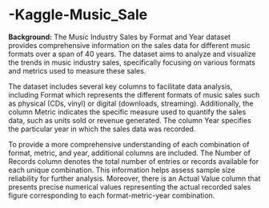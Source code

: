# -Kaggle-Music_Sale
**Background:**
The Music Industry Sales by Format and Year dataset provides comprehensive information on the sales data for different music formats over a span of 40 years. The dataset aims to analyze and visualize the trends in music industry sales, specifically focusing on various formats and metrics used to measure these sales.

The dataset includes several key columns to facilitate data analysis, including Format which represents the different formats of music sales such as physical (CDs, vinyl) or digital (downloads, streaming). Additionally, the column Metric indicates the specific measure used to quantify the sales data, such as units sold or revenue generated. The column Year specifies the particular year in which the sales data was recorded.

To provide a more comprehensive understanding of each combination of format, metric, and year, additional columns are included. The Number of Records column denotes the total number of entries or records available for each unique combination. This information helps assess sample size reliability for further analysis. Moreover, there is an Actual Value column that presents precise numerical values representing the actual recorded sales figure corresponding to each format-metric-year combination.
